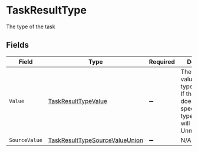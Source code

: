 # TaskResultType

The type of the task


## Fields

| Field                                                                                                                          | Type                                                                                                                           | Required                                                                                                                       | Description                                                                                                                    | Example                                                                                                                        |
| ------------------------------------------------------------------------------------------------------------------------------ | ------------------------------------------------------------------------------------------------------------------------------ | ------------------------------------------------------------------------------------------------------------------------------ | ------------------------------------------------------------------------------------------------------------------------------ | ------------------------------------------------------------------------------------------------------------------------------ |
| `Value`                                                                                                                        | [TaskResultTypeValue](../../Models/Components/TaskResultTypeValue.md)                                                          | :heavy_minus_sign:                                                                                                             | The unified value for the type of the task. If the provider does not specify this type, the value will be set to UnmappedValue | action                                                                                                                         |
| `SourceValue`                                                                                                                  | [TaskResultTypeSourceValueUnion](../../Models/Components/TaskResultTypeSourceValueUnion.md)                                    | :heavy_minus_sign:                                                                                                             | N/A                                                                                                                            |                                                                                                                                |